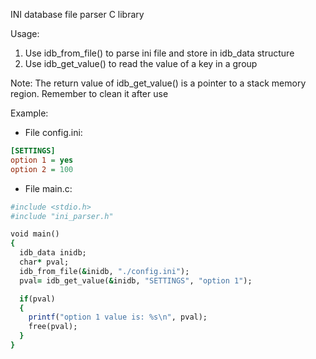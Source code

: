 INI database file parser C library

Usage:
1. Use idb_from_file() to parse ini file and store in idb_data structure
2. Use idb_get_value() to read the value of a key in a group

Note:
The return value of idb_get_value() is a pointer to a stack memory region. Remember to clean it after use

Example:
- File config.ini:
```ini
[SETTINGS]
option 1 = yes
option 2 = 100
```

- File main.c:
```ruby
#include <stdio.h>
#include "ini_parser.h"

void main()
{
  idb_data inidb;
  char* pval;
  idb_from_file(&inidb, "./config.ini");
  pval= idb_get_value(&inidb, "SETTINGS", "option 1");

  if(pval)
  {
    printf("option 1 value is: %s\n", pval);
    free(pval);
  }
}
```
